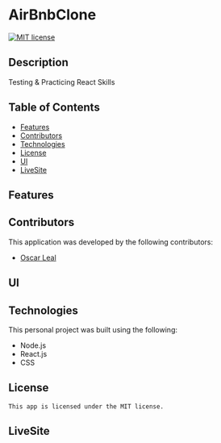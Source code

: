 # AirBnbClone

[![MIT license](https://img.shields.io/badge/License-MIT-blue.svg)](https://lbesson.mit-license.org/)

## Description

Testing & Practicing React Skills

## Table of Contents

- [Features](#features)
- [Contributors](#contributors)
- [Technologies](#technologies)
- [License](#license)
- [UI](#ui)
- [LiveSite](#livesite)

## Features

## Contributors

This application was developed by the following contributors:

- [Oscar Leal](https://github.com/Oscarl214)

## UI

## Technologies

This personal project was built using the following:

- Node.js
- React.js
- CSS

## License

    This app is licensed under the MIT license.

## LiveSite
